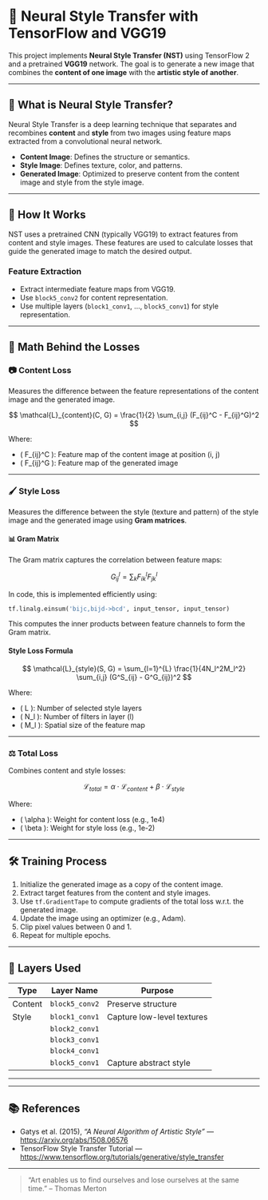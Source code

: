 # 🎨 Neural Style Transfer with TensorFlow and VGG19

This project implements **Neural Style Transfer (NST)** using TensorFlow 2 and a pretrained **VGG19** network. The goal is to generate a new image that combines the **content of one image** with the **artistic style of another**.

---

## 📌 What is Neural Style Transfer?

Neural Style Transfer is a deep learning technique that separates and recombines **content** and **style** from two images using feature maps extracted from a convolutional neural network.

- **Content Image**: Defines the structure or semantics.
- **Style Image**: Defines texture, color, and patterns.
- **Generated Image**: Optimized to preserve content from the content image and style from the style image.

---

## 🧠 How It Works

NST uses a pretrained CNN (typically VGG19) to extract features from content and style images. These features are used to calculate losses that guide the generated image to match the desired output.

### Feature Extraction

- Extract intermediate feature maps from VGG19.
- Use `block5_conv2` for content representation.
- Use multiple layers (`block1_conv1`, ..., `block5_conv1`) for style representation.

---

## 📐 Math Behind the Losses

### 📷 Content Loss

Measures the difference between the feature representations of the content image and the generated image.

$$
\mathcal{L}_{content}(C, G) = \frac{1}{2} \sum_{i,j} (F_{ij}^C - F_{ij}^G)^2
$$

Where:
- \( F_{ij}^C \): Feature map of the content image at position \(i, j\)
- \( F_{ij}^G \): Feature map of the generated image

---

### 🖌️ Style Loss

Measures the difference between the style (texture and pattern) of the style image and the generated image using **Gram matrices**.

#### 📊 Gram Matrix

The Gram matrix captures the correlation between feature maps:

$$
G^l_{ij} = \sum_k F^l_{ik} F^l_{jk}
$$

In code, this is implemented efficiently using:

```python
tf.linalg.einsum('bijc,bijd->bcd', input_tensor, input_tensor)
```

This computes the inner products between feature channels to form the Gram matrix.

#### Style Loss Formula

$$
\mathcal{L}_{style}(S, G) = \sum_{l=1}^{L} \frac{1}{4N_l^2M_l^2} \sum_{i,j} (G^S_{ij} - G^G_{ij})^2
$$

Where:
- \( L \): Number of selected style layers
- \( N_l \): Number of filters in layer \(l\)
- \( M_l \): Spatial size of the feature map

---

### ⚖️ Total Loss

Combines content and style losses:

$$
\mathcal{L}_{total} = \alpha \cdot \mathcal{L}_{content} + \beta \cdot \mathcal{L}_{style}
$$

Where:
- \( \alpha \): Weight for content loss (e.g., 1e4)
- \( \beta \): Weight for style loss (e.g., 1e-2)

---

## 🛠️ Training Process

1. Initialize the generated image as a copy of the content image.
2. Extract target features from the content and style images.
3. Use `tf.GradientTape` to compute gradients of the total loss w.r.t. the generated image.
4. Update the image using an optimizer (e.g., Adam).
5. Clip pixel values between 0 and 1.
6. Repeat for multiple epochs.

---

## 🧱 Layers Used

| Type     | Layer Name       | Purpose                   |
|----------|------------------|---------------------------|
| Content  | `block5_conv2`    | Preserve structure        |
| Style    | `block1_conv1`    | Capture low-level textures |
|          | `block2_conv1`    |                           |
|          | `block3_conv1`    |                           |
|          | `block4_conv1`    |                           |
|          | `block5_conv1`    | Capture abstract style    |

---

---


## 📚 References

- Gatys et al. (2015), *“A Neural Algorithm of Artistic Style”* — https://arxiv.org/abs/1508.06576
- TensorFlow Style Transfer Tutorial — https://www.tensorflow.org/tutorials/generative/style_transfer

---

> “Art enables us to find ourselves and lose ourselves at the same time.” – Thomas Merton
